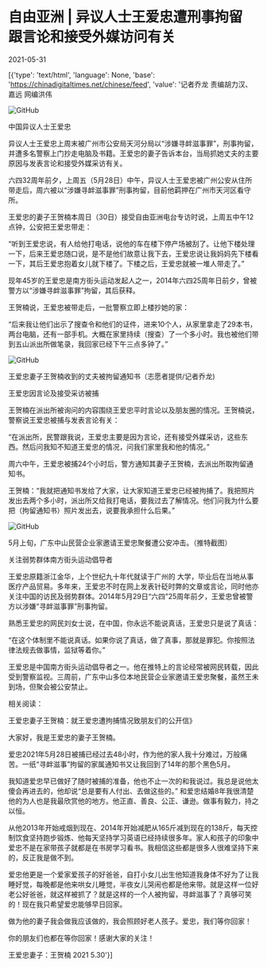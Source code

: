 # 自由亚洲 | 异议人士王爱忠遭刑事拘留  跟言论和接受外媒访问有关

2021-05-31

[{'type': 'text/html', 'language': None, 'base': 'https://chinadigitaltimes.net/chinese/feed', 'value': '记者乔龙 责编胡力汉、嘉远  网编洪伟

![GitHub](https://chinadigitaltimes.net/chinese/files/2021/05/post-666623-60b56736eb538.)

中国异议人士王爱忠

异议人士王爱忠上周末被广州市公安局天河分局以“涉嫌寻衅滋事罪”，刑事拘留，并遭多名警察上门抄走电脑及书籍。王爱忠的妻子告诉本台，当局抓她丈夫的主要原因与发表言论和接受外媒采访有关。

六四32周年前夕，上周五（5月28日）中午，异议人士王爱忠被广州公安从住所带走后，周六被以“涉嫌寻衅滋事罪”刑事拘留，目前他羁押在广州市天河区看守所。

王爱忠的妻子王贺楠本周日（30日）接受自由亚洲电台专访时说，上周五中午12点钟，公安把王爱忠带走：

“听到王爱忠说，有人给他打电话，说他的车在楼下停产场被刮了。让他下楼处理一下，后来王爱忠随口说，是不是他们故意让我下去，王爱忠说让我妈妈先下楼看一下，其后王爱忠抱着女儿就下楼了。下楼之后，王爱忠就被一堆人带走了。”

现年45岁的王爱忠是南方街头运动发起人之一，2014年六四25周年日前夕，曾被警方以“涉嫌寻衅滋事罪”拘留，其后获释。

王贺楠说，王爱忠被带走后，一批警察立即上楼抄她的家：

“后来我让他们出示了搜查令和他们的证件，进来10个人，从家里拿走了29本书，两台电脑，还有一部手机。大概在家里持续（搜查）了一个多小时。我也被他们带到五山派出所做笔录，我回家已经下午三点多钟了。”

![GitHub](https://chinadigitaltimes.net/chinese/files/2021/05/post-666623-60b567376aa54.)

王爱忠妻子王贺楠收到的丈夫被拘留通知书（志愿者提供/记者乔龙)

王爱忠因言论及接受采访被捕

王贺楠在派出所被询问的内容围绕王爱忠平时言论以及朋友圈的情况。王贺楠说，警察说王爱忠被捕与发表言论有关：

“在派出所，民警跟我说，王爱忠主要是因为言论，还有接受外媒采访，这些东西。然后问我知不知道王爱忠的情况，问我们家里我和他的情况。”

周六中午，王爱忠被捕24个小时后，警方通知其妻子王贺楠，去派出所取拘留通知书。

王贺楠：“我就把通知书发给了大家，让大家知道王爱忠已经被拘捕了。我把照片发出去两个多小时，派出所又给我打电话，要我过去了解情况。他们问我为什么要把（拘留通知书）照片发出去，说要我承担什么后果。”

![GitHub](https://chinadigitaltimes.net/chinese/files/2021/05/post-666623-60b56737bbd3b.)

5月上旬，广东中山民营企业家邀请王爱忠聚餐遭公安冲击。（推特截图）

关注弱势群体南方街头运动倡导者

王爱忠原籍浙江金华，上个世纪九十年代就读于广州的 大学，毕业后在当地从事医疗产品贸易。多年来，王爱忠不时在网上发表针砭时弊的文章或言论，同时他亦关注中国的访民及弱势群体。2014年5月29日“六四”25周年前夕，王爱忠曾被警方以涉嫌“寻衅滋事罪”刑事拘留。

熟悉王爱忠的网民刘女士说，在中国，你永远不能说真话，王爱忠只是说了真话：

“在这个体制里不能说真话。如果你说了真话，做了真事，那就是罪犯。你按照法律法规去做事情，监狱等着你。”

王爱忠是中国南方街头运动倡导者之一。他在推特上的言论经常被网民转载，因此受到警察监视。三周前，广东中山多位本地民营企业家邀请王爱忠聚餐，虽然王未到场，但聚会被公安禁止。

相关阅读：

王爱忠妻子王贺楠：就王爱忠遭拘捕情况致朋友们的公开信》

大家好，我是王爱忠的妻子王贺楠。

爱忠2021年5月28日被捕已经过去48小时，作为他的家人我十分难过，万般痛苦。一纸“寻衅滋事”拘留的家属通知书又让我回到了14年的那个黑色5月。

我知道爱忠早已做好了随时被捕的准备，他也不止一次的和我说过。我总是说他太傻会再进去的，他却说“总是要有人付出、去做这些的。” 和爱忠结婚8年我很清楚他的为人也是我最欣赏他的地方。他正直、善良、公正、谦逊。做事有毅力，持之以恒。

从他2013年开始戒烟到现在、2014年开始减肥从165斤减到现在的138斤，每天控制饮食坚持跑步锻炼、他每天坚持学习英语已经持续很多年。家人和孩子的印象中爱忠不是在家带孩子就都是在书房学习看书。我相信这些都是很多人很难坚持下来的，反正我是做不到。

爱忠他更是一个爱家爱孩子的好爸爸，自打小女儿出生他知道我身体不好为了让我睡好觉，每晚都是他来哄女儿睡觉，半夜女儿哭闹也都是他来带。就是这样一位好老公好爸爸，就这样被抓了？就是这样的一个人被拘留，寻衅滋事了？真够可笑的！现在我只希望爱忠能够早日回家。

做为他的妻子我会做我应该做的，我会照顾好老人孩子。爱忠，我们等你回家！

你的朋友们也都在等你回家！感谢大家的关注！

王爱忠妻子：王贺楠  2021 5.30'}]